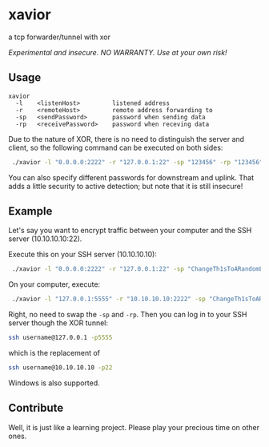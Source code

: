 # xavior

a tcp forwarder/tunnel with xor

*Experimental and insecure. NO WARRANTY. Use at your own risk!*

## Usage

```
xavior
  -l    <listenHost>         listened address  
  -r    <remoteHost>         remote address forwarding to  
  -sp   <sendPassword>       password when sending data  
  -rp   <receivePassword>    password when receving data  
```

Due to the nature of XOR, there is no need to distinguish the server and client, so the following command can be executed on both sides:

```sh
 ./xavior -l "0.0.0.0:2222" -r "127.0.0.1:22" -sp "123456" -rp "123456"
```

You can also specify different passwords for downstream and uplink. That adds a little security to active detection; but note that it is still insecure!

## Example

Let's say you want to encrypt traffic between your computer and the SSH server (10.10.10.10:22).

Execute this on your SSH server (10.10.10.10):

```sh
 ./xavior -l "0.0.0.0:2222" -r "127.0.0.1:22" -sp "ChangeTh1sToARandomLonger0ne123456" -rp "ChangeTh1sToARandomLonger0ne654321"
```

On your computer, execute:

```sh
 ./xavior -l "127.0.0.1:5555" -r "10.10.10.10:2222" -sp "ChangeTh1sToARandomLonger0ne123456" -rp "ChangeTh1sToARandomLonger0ne654321"
```

Right, no need to swap the `-sp` and `-rp`. Then you can log in to your SSH server though the XOR tunnel:

```sh
ssh username@127.0.0.1 -p5555
```

which is the replacement of

```sh
ssh username@10.10.10.10 -p22
```

Windows is also supported.

## Contribute

Well, it is just like a learning project. Please play your precious time on other ones.
